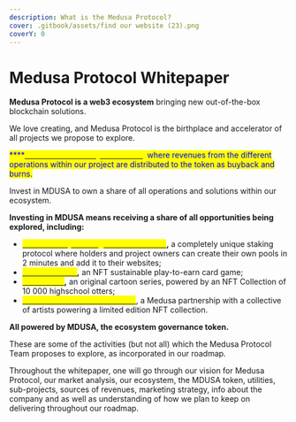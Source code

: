 ```yaml
---
description: What is the Medusa Protocol?
cover: .gitbook/assets/find our website (23).png
coverY: 0
---
```


# Medusa Protocol Whitepaper

**Medusa Protocol is a web3 ecosystem** bringing new out-of-the-box blockchain solutions.

We love creating, and Medusa Protocol is the birthplace and accelerator of all projects we propose to explore.

<mark style="color:yellow;"><mark style="color:red;"><mark style="color:blue;">****<mark style="color:blue;"><mark style="color:red;"></mark>[<mark style="color:yellow;">**MDUSA is the ecosystem token**</mark>](mdusa-token/presenting-mdusa.md)<mark style="color:yellow;">,</mark> where revenues from the different operations within our project are distributed to the token as buyback and burns.&#x20;

Invest in MDUSA to own a share of all operations and solutions within our ecosystem.

**Investing in MDUSA means receiving a share of all opportunities being explored, including:**

* [<mark style="color:yellow;">**Medusa Easy Staking Protocol (MESP)**</mark>](projects/staking-as-a-service.md)**,** a completely unique staking protocol where holders and project owners can create their own pools in 2 minutes and add it to their websites;
* [<mark style="color:yellow;">**Celestia Game**</mark>](projects/celestia-game.md)**,** an NFT sustainable play-to-earn card game;
* [<mark style="color:yellow;">**OceanCats**</mark>](projects/oceancats.md)**,** an original cartoon series, powered by an NFT Collection of 10 000 highschool otters;
* [<mark style="color:yellow;">**NeoSurrealism NFT Collection**</mark>](broken-reference), a Medusa partnership with a collective of artists powering a limited edition NFT collection.

**All powered by MDUSA, the ecosystem governance token.**

These are some of the activities (but not all) which the Medusa Protocol Team proposes to explore, as incorporated in our roadmap.

Throughout the whitepaper, one will go through our vision for Medusa Protocol, our market analysis, our ecosystem, the MDUSA token, utilities, sub-projects, sources of revenues, marketing strategy, info about the company and as well as understanding of how we plan to keep on delivering throughout our roadmap.
